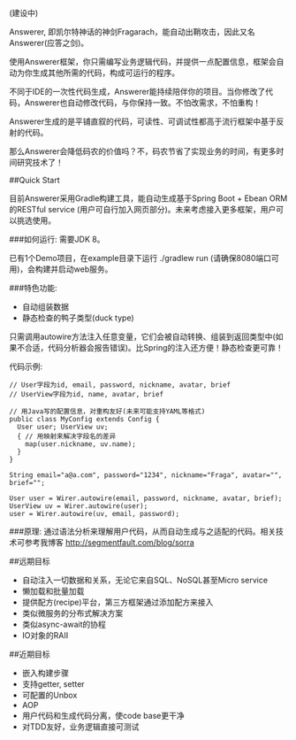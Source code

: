 (建设中)

Answerer, 即凯尔特神话的神剑Fragarach，能自动出鞘攻击，因此又名Answerer(应答之剑)。

使用Answerer框架，你只需编写业务逻辑代码，并提供一点配置信息，框架会自动为你生成其他所需的代码，构成可运行的程序。

不同于IDE的一次性代码生成，Answerer能持续陪伴你的项目。当你修改了代码，Answerer也自动修改代码，与你保持一致。不怕改需求，不怕重构！

Answerer生成的是平铺直叙的代码，可读性、可调试性都高于流行框架中基于反射的代码。

那么Answerer会降低码农的价值吗？不，码农节省了实现业务的时间，有更多时间研究技术了！

##Quick Start

目前Answerer采用Gradle构建工具，能自动生成基于Spring Boot + Ebean ORM的RESTful service (用户可自行加入网页部分)。未来考虑接入更多框架，用户可以挑选使用。

###如何运行:
需要JDK 8。

已有1个Demo项目，在example目录下运行 ./gradlew run (请确保8080端口可用)，会构建并启动web服务。

###特色功能:
- 自动组装数据
- 静态检查的鸭子类型(duck type)

只需调用autowire方法注入任意变量，它们会被自动转换、组装到返回类型中(如果不合适，代码分析器会报告错误)。比Spring的注入还方便！静态检查更可靠！

代码示例:

```
// User字段为id, email, password, nickname, avatar, brief
// UserView字段为id, name, avatar, brief

// 用Java写的配置信息，对重构友好(未来可能支持YAML等格式)
public class MyConfig extends Config {
  User user; UserView uv;
  { // 用映射来解决字段名的差异
    map(user.nickname, uv.name);
  }
}

String email="a@a.com", password="1234", nickname="Fraga", avatar="", brief="";

User user = Wirer.autowire(email, password, nickname, avatar, brief);
UserView uv = Wirer.autowire(user);
user = Wirer.autowire(uv, email, password);
```

###原理:
通过语法分析来理解用户代码，从而自动生成与之适配的代码。相关技术可参考我博客 http://segmentfault.com/blog/sorra

##远期目标

- 自动注入一切数据和关系，无论它来自SQL、NoSQL甚至Micro service
- 懒加载和批量加载
- 提供配方(recipe)平台，第三方框架通过添加配方来接入
- 类似微服务的分布式解决方案
- 类似async-await的协程
- IO对象的RAII

##近期目标
- 嵌入构建步骤
- 支持getter, setter
- 可配置的Unbox
- AOP
- 用户代码和生成代码分离，使code base更干净
- 对TDD友好，业务逻辑直接可测试